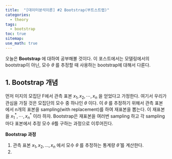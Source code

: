 ```yaml
---
title:  "[데이터분석이론] #2 Bootstrap(부트스트랩)"
categories:
  - theory
tags:
  - bootstrap
toc: true  
sitemap: 
use_math: true
---
```


오늘은 **Bootstrap** 에 대하여 공부해볼 것이다. 이 포스트에서는 모델링에서의 bootstrap이 아닌, 모수 $\theta$ 를 추정할 때 사용하는 bootstrap에 대해서 다룬다.

## 1. Bootstrap 개념
먼저 미지의 모집단 F에서 관측 표본 $x_{1},x_{2},\cdots,x_{n}$ 을 얻었다고 가정한다. 여기서 우리가 관심을 가질 것은 모집단의 모수 중 하나인 $\theta$ 이다. 이 $\theta$ 를 추정하기 위해서 관측 표본에서 n개의 표본을 sampling(with replacement)를 하여 재표본을 뽑는다. 이 재표본을 $x_{1}^{*},\cdots,x_{n}^{*}$ 이라 하자. Bootstrap은 재표본을 여러번 sampling 하고 각 sampling 마다 표본에서 추정 모수 $\hat{\theta}$를 구하는 과정으로 이루어진다.  <br>

**Bootstrap 과정**
 1. 관측 표본  $x_{1},x_{2},...,x_{n}$ 에서 모수 $\theta$ 를 추정하는 통계량  $\hat{\theta}$ 를 계산한다.
 2. 


